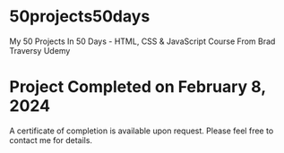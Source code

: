 # 50projects50days
My 50 Projects In 50 Days - HTML, CSS &amp; JavaScript Course From Brad Traversy Udemy

# Project Completed on February 8, 2024
A certificate of completion is available upon request. Please feel free to contact me for details.
